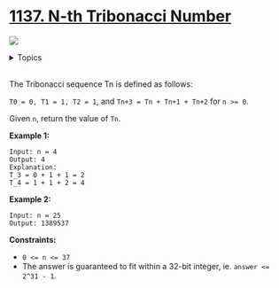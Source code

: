 # [1137. N-th Tribonacci Number](https://leetcode-cn.com/problems/n-th-tribonacci-number/)

![](https://img.shields.io/badge/Difficulty-Easy-green.svg)


<details>
<summary>Topics</summary>

* [`Memoization`](https://leetcode.com/tag/memoization/)
* [`Math`](https://leetcode.com/tag/math/)
* [`Dynamic Programming`](https://leetcode.com/tag/dynamic-programming/)

</details>
<br />

The Tribonacci sequence Tn is defined as follows: 

`T0 = 0, T1 = 1, T2 = 1`, and `Tn+3 = Tn + Tn+1 + Tn+2` for `n >= 0`.

Given `n`, return the value of `Tn`.

**Example 1:**

```
Input: n = 4
Output: 4
Explanation:
T_3 = 0 + 1 + 1 = 2
T_4 = 1 + 1 + 2 = 4
```

**Example 2:**

```
Input: n = 25
Output: 1389537
```

**Constraints:**

 + `0 <= n <= 37`
 + The answer is guaranteed to fit within a 32-bit integer, ie. `answer <= 2^31 - 1`.
